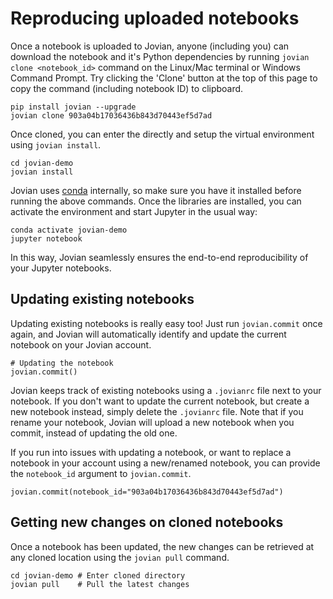# Reproducing uploaded notebooks

Once a notebook is uploaded to Jovian, anyone (including you) can download the notebook and it's Python dependencies by running `jovian clone <notebook_id>` command on the Linux/Mac terminal or Windows Command Prompt. Try clicking the 'Clone' button at the top of this page to copy the command (including notebook ID) to clipboard.

```
pip install jovian --upgrade
jovian clone 903a04b17036436b843d70443ef5d7ad
```

Once cloned, you can enter the directly and setup the virtual environment using `jovian install`.

```
cd jovian-demo
jovian install
```

Jovian uses [conda](https://conda.io) internally, so make sure you have it installed before running the above commands. Once the libraries are installed, you can activate the environment and start Jupyter in the usual way:

```
conda activate jovian-demo
jupyter notebook
```

In this way, Jovian seamlessly ensures the end-to-end reproducibility of your Jupyter notebooks.

## Updating existing notebooks

Updating existing notebooks is really easy too! Just run `jovian.commit` once again, and Jovian will automatically identify and update the current notebook on your Jovian account.

```
# Updating the notebook
jovian.commit()
```

Jovian keeps track of existing notebooks using a `.jovianrc` file next to your notebook. If you don't want to update the current notebook, but create a new notebook instead, simply delete the `.jovianrc` file. Note that if you rename your notebook, Jovian will upload a new notebook when you commit, instead of updating the old one.

If you run into issues with updating a notebook, or want to replace a notebook in your account using a new/renamed notebook, you can provide the `notebook_id` argument to `jovian.commit`.

```
jovian.commit(notebook_id="903a04b17036436b843d70443ef5d7ad")
```

## Getting new changes on cloned notebooks

Once a notebook has been updated, the new changes can be retrieved at any cloned location using the `jovian pull` command.

```
cd jovian-demo # Enter cloned directory
jovian pull    # Pull the latest changes
```
